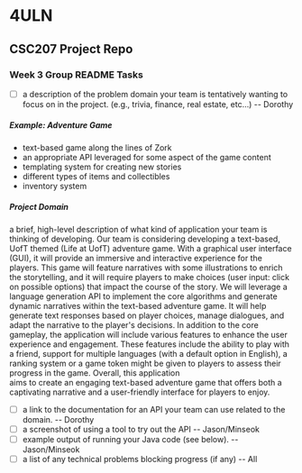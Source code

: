 # 4ULN
## CSC207 Project Repo

### Week 3 Group README Tasks
- [ ] a description of the problem domain your team is tentatively wanting to focus on in the project. 
(e.g., trivia, finance, real estate, etc…) -- Dorothy

##### Example: Adventure Game
- text-based game along the lines of Zork
- an appropriate API leveraged for some aspect of the game content
- templating system for creating new stories
- different types of items and collectibles
- inventory system

##### Project Domain
   a brief, high-level description of what kind of application your team is thinking of developing.
    Our team is considering developing a text-based, UofT themed (Life at UofT) adventure game. 
    With a graphical user interface (GUI), it will provide an immersive and interactive experience for the players. 
    This game will feature narratives with some illustrations to enrich the storytelling, and it will require 
    players to make choices (user input: click on possible options) that impact the course of the story. 
    We will leverage a language generation API to implement the core algorithms and generate dynamic narratives 
    within the text-based adventure game. It will help generate text responses based on player choices, manage 
    dialogues, and adapt the narrative to the player's decisions. 
    In addition to the core gameplay, the application will include various features to enhance the user experience and engagement. 
    These features include the ability to play with a friend, support for multiple languages (with a default option in English), 
    a ranking system or a game token might be given to players to assess their progress in the game. Overall, this application  
    aims to create an engaging text-based adventure game that offers both a captivating narrative and a user-friendly interface for players to enjoy.

- [ ] a link to the documentation for an API your team can use related to the domain. -- Dorothy
- [ ] a screenshot of using a tool to try out the API -- Jason/Minseok
- [ ] example output of running your Java code (see below). -- Jason/Minseok
- [ ] a list of any technical problems blocking progress (if any) -- All
